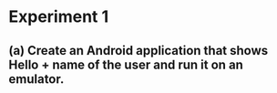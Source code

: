 
# Experiment 1

## (a) Create an Android application that shows Hello + name of the user and run it on an emulator.
